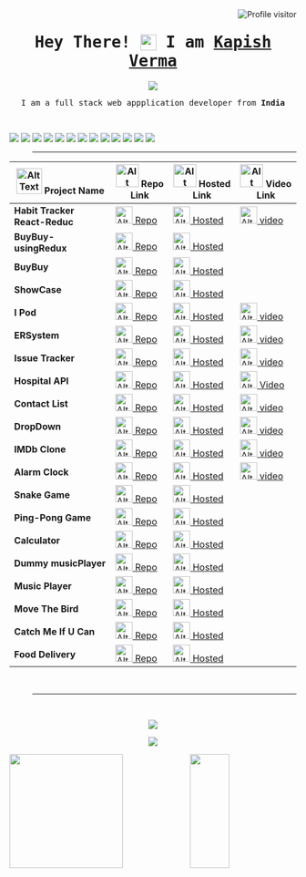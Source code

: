 <img align="right" src="https://komarev.com/ghpvc/?username=kapishverma&label=Visitors&color=0e75b6&style=flat" alt="Profile visitor" />

<h1 align="center"> <samp> Hey There! <img src="https://media.giphy.com/media/hvRJCLFzcasrR4ia7z/giphy.gif" style="width: 28px; position: relative; top: 5px;"> I am <b style="color: seagreen;"><a href="https://drive.google.com/drive/u/1/folders/1UrtUwtJ2v1HiI0QagoPc0QhQEdIl-xsS">Kapish Verma</a>
</b></h1>


<p align="center"><img src="https://readme-typing-svg.herokuapp.com/?lines=Passionate%20Full%20Stack%20Developer;Recent%20Graduate%20Exploring%20the%20Web;Creating%20Web%20Magic%20with%20Code&center=true&width=440&height=30"></p>


<p align="center"><samp> I am a full stack web appplication developer from <b>India</b></samp></p><br>

<p>
<img src="https://img.shields.io/badge/Javascript-F0DB4F?style=for-the-badge&labelColor=black&logo=javascript&logoColor=F0DB4F"> <img src="https://img.shields.io/badge/-React-61DBFB?style=for-the-badge&labelColor=black&logo=react&logoColor=61DBFB"> <img src="https://img.shields.io/badge/Nodejs-3C873A?style=for-the-badge&labelColor=black&logo=node.js&logoColor=3C873A"> <img src="https://img.shields.io/badge/Express.js-000000?style=for-the-badge&logo=express&logoColor=white"> <img src="https://img.shields.io/badge/MongoDB-4EA94B?style=for-the-badge&logo=mongodb&logoColor=white"> <img src="https://img.shields.io/badge/HTML5-E34F26?style=for-the-badge&logo=html5&logoColor=white"> <img src="https://img.shields.io/badge/CSS3-1572B6?style=for-the-badge&logo=css3&logoColor=white"> <img src="https://img.shields.io/badge/Sass-CC6699?style=for-the-badge&logo=sass&logoColor=white"> <img src="https://img.shields.io/badge/Bootstrap-563D7C?style=for-the-badge&logo=bootstrap&logoColor=white"> <img src="https://img.shields.io/badge/Markdown-000000?style=for-the-badge&logo=markdown&logoColor=white"> <img src="https://img.shields.io/badge/Redux-593D88?style=for-the-badge&logo=redux&logoColor=white"> <img src="https://img.shields.io/badge/Visual_Studio-0078d7?style=for-the-badge&logo=visual%20studio&logoColor=white"> <img src="https://img.shields.io/badge/Git-F05032?style=for-the-badge&logo=git&logoColor=white">
</p>

>---

|<img src="https://cdn-icons-png.flaticon.com/512/1087/1087815.png" alt="Alt Text" width="45px" height="45px"> Project Name|<img src="https://cdn-icons-png.flaticon.com/512/1374/1374625.png" alt="Alt Text" width="40px" height="40px"> Repo Link  |<img src="https://cdn-icons-png.flaticon.com/512/2345/2345542.png" alt="Alt Text" width="40px" height="40px"> Hosted Link |<img src="https://cdn-icons-png.flaticon.com/128/10703/10703192.png" alt="Alt Text" width="40px" height="40px"> Video Link|
|--------------|------------|-------------|----------|
|**Habit Tracker React-Reduc**|[<img src="https://cdn-icons-png.flaticon.com/512/1374/1374625.png" alt="Alt Text" style="width:30px ; height:30px"> Repo](https://github.com/kapishverma/Habit_Tracker.git)|[<img src="https://cdn-icons-png.flaticon.com/512/2345/2345542.png" alt="Alt Text" width="30px" height="30px"> Hosted](https://habit-tracker-by-kapish-verma-5ms9.onrender.com/)|[<img src="https://cdn-icons-png.flaticon.com/128/10703/10703192.png" alt="Alt Text" width="30px" height="30px"> video]( https://www.youtube.com/watch?v=iVNdJTXIbUw)|
|**BuyBuy-usingRedux**|[<img src="https://cdn-icons-png.flaticon.com/512/1374/1374625.png" alt="Alt Text" style="width:30px ; height:30px"> Repo](https://github.com/kapishverma/BuyBuy-using-Redux.git)|[<img src="https://cdn-icons-png.flaticon.com/512/2345/2345542.png" alt="Alt Text" width="30px" height="30px"> Hosted](https://buybuy-using-redux-toolkit-by-kapish.onrender.com)||
|**BuyBuy**|[<img src="https://cdn-icons-png.flaticon.com/512/1374/1374625.png" alt="Alt Text" style="width:30px ; height:30px"> Repo](https://github.com/kapishverma/BuyBuy.git)|[<img src="https://cdn-icons-png.flaticon.com/512/2345/2345542.png" alt="Alt Text" width="30px" height="30px"> Hosted](https://buybuy-a-shopping-website-by-kapish.onrender.com)||
|**ShowCase**|[<img src="https://cdn-icons-png.flaticon.com/512/1374/1374625.png" alt="Alt Text" style="width:30px ; height:30px"> Repo](https://github.com/kapishverma/ShowCase.git)|[<img src="https://cdn-icons-png.flaticon.com/512/2345/2345542.png" alt="Alt Text" width="30px" height="30px"> Hosted](https://showcase-coding-ninja-photofilio.onrender.com)||
|**I Pod**|[<img src="https://cdn-icons-png.flaticon.com/512/1374/1374625.png" alt="Alt Text" style="width:30px ; height:30px"> Repo](https://github.com/kapishverma/I-Pod.git)|[<img src="https://cdn-icons-png.flaticon.com/512/2345/2345542.png" alt="Alt Text" width="30px" height="30px"> Hosted](https://i-pod-by-kapishverma.onrender.com)|[<img src="https://cdn-icons-png.flaticon.com/128/10703/10703192.png" alt="Alt Text" width="30px" height="30px"> video](https://youtu.be/pMBo_boyZ_0)|
|**ERSystem**|[<img src="https://cdn-icons-png.flaticon.com/512/1374/1374625.png" alt="Alt Text" style="width:30px ; height:30px"> Repo](https://github.com/kapishverma/Employee_Review_System.git)|[<img src="https://cdn-icons-png.flaticon.com/512/2345/2345542.png" alt="Alt Text" width="30px" height="30px"> Hosted](https://ersystem-6kx5.onrender.com/users/sign-up)|[<img src="https://cdn-icons-png.flaticon.com/128/10703/10703192.png" alt="Alt Text" width="30px" height="30px"> video](https://youtu.be/Nd4CGbM95LQ)|
|**Issue Tracker**|[<img src="https://cdn-icons-png.flaticon.com/512/1374/1374625.png" alt="Alt Text" style="width:30px ; height:30px"> Repo](https://github.com/kapishverma/Issue-Tracker.git)|[<img src="https://cdn-icons-png.flaticon.com/512/2345/2345542.png" alt="Alt Text" width="30px" height="30px"> Hosted](https://issue-tracker-o75s.onrender.com)|[<img src="https://cdn-icons-png.flaticon.com/128/10703/10703192.png" alt="Alt Text" width="30px" height="30px"> video](https://youtu.be/UZuspzQU9hQ)|
|**Hospital API**|[<img src="https://cdn-icons-png.flaticon.com/512/1374/1374625.png" alt="Alt Text" style="width:30px ; height:30px"> Repo](https://github.com/kapishverma/hospital_API.git)|[<img src="https://cdn-icons-png.flaticon.com/512/2345/2345542.png" alt="Alt Text" width="30px" height="30px"> Hosted](https://hospital-api-kdpb.onrender.com/)|[<img src="https://cdn-icons-png.flaticon.com/128/10703/10703192.png" alt="Alt Text" width="30px" height="30px"> Video](https://youtu.be/5mkEYkyAsFg)|
|**Contact List**|[<img src="https://cdn-icons-png.flaticon.com/512/1374/1374625.png" alt="Alt Text" style="width:30px ; height:30px"> Repo](https://github.com/kapishverma/Contact_List.git)|[<img src="https://cdn-icons-png.flaticon.com/512/2345/2345542.png" alt="Alt Text" width="30px" height="30px"> Hosted](https://react-contact-list-using-redux.onrender.com)|[<img src="https://cdn-icons-png.flaticon.com/128/10703/10703192.png" alt="Alt Text" width="30px" height="30px"> video](https://youtu.be/yvodOrFupvE)|
|**DropDown**|[<img src="https://cdn-icons-png.flaticon.com/512/1374/1374625.png" alt="Alt Text" style="width:30px ; height:30px"> Repo](https://github.com/kapishverma/DropDown.git)|[<img src="https://cdn-icons-png.flaticon.com/512/2345/2345542.png" alt="Alt Text" width="30px" height="30px"> Hosted](https://dropdown-gnrg.onrender.com)|[<img src="https://cdn-icons-png.flaticon.com/128/10703/10703192.png" alt="Alt Text" width="30px" height="30px"> video](https://www.youtube.com/watch?v=KH9xCpEYBNY)|
|**IMDb Clone**|[<img src="https://cdn-icons-png.flaticon.com/512/1374/1374625.png" alt="Alt Text" style="width:30px ; height:30px"> Repo](https://github.com/kapishverma/IMDb_Clone.git)|[<img src="https://cdn-icons-png.flaticon.com/512/2345/2345542.png" alt="Alt Text" width="30px" height="30px"> Hosted](https://kapishverma.github.io/IMDb_Clone/)|[<img src="https://cdn-icons-png.flaticon.com/128/10703/10703192.png" alt="Alt Text" width="30px" height="30px"> video](https://youtu.be/G9EFVtKScBk)|
|**Alarm Clock**|[<img src="https://cdn-icons-png.flaticon.com/512/1374/1374625.png" alt="Alt Text" style="width:30px ; height:30px"> Repo](https://github.com/kapishverma/Wake-Me-Up-an_Alarm_Clock.git)|[<img src="https://cdn-icons-png.flaticon.com/512/2345/2345542.png" alt="Alt Text" width="30px" height="30px"> Hosted](https://kapishverma.github.io/Wake-Me-Up-an_Alarm_Clock/)|[<img src="https://cdn-icons-png.flaticon.com/128/10703/10703192.png" alt="Alt Text" width="30px" height="30px"> video](https://youtu.be/van1BZHNBhM)|
|**Snake Game**|[<img src="https://cdn-icons-png.flaticon.com/512/1374/1374625.png" alt="Alt Text" style="width:30px ; height:30px"> Repo](https://github.com/kapishverma/Snake_game.git)|[<img src="https://cdn-icons-png.flaticon.com/512/2345/2345542.png" alt="Alt Text" width="30px" height="30px"> Hosted](https://kapishverma.github.io/Snake_game/)|
|**Ping-Pong Game**|[<img src="https://cdn-icons-png.flaticon.com/512/1374/1374625.png" alt="Alt Text" style="width:30px ; height:30px"> Repo](https://github.com/kapishverma/Ping_Pong.git)|[<img src="https://cdn-icons-png.flaticon.com/512/2345/2345542.png" alt="Alt Text" width="30px" height="30px"> Hosted](https://kapishverma.github.io/Ping_Pong/)|
|**Calculator**|[<img src="https://cdn-icons-png.flaticon.com/512/1374/1374625.png" alt="Alt Text" style="width:30px ; height:30px"> Repo](https://github.com/kapishverma/Calculate-it.git)|[<img src="https://cdn-icons-png.flaticon.com/512/2345/2345542.png" alt="Alt Text" width="30px" height="30px"> Hosted](https://kapishverma.github.io/Calculate-it/)|
|**Dummy musicPlayer**|[<img src="https://cdn-icons-png.flaticon.com/512/1374/1374625.png" alt="Alt Text" style="width:30px ; height:30px"> Repo](https://github.com/kapishverma/radhe_shyam_sangeet.github.io.git)|[<img src="https://cdn-icons-png.flaticon.com/512/2345/2345542.png" alt="Alt Text" width="30px" height="30px"> Hosted](https://kapishverma.github.io/radhe_shyam_sangeet.github.io/)|
|**Music Player**|[<img src="https://cdn-icons-png.flaticon.com/512/1374/1374625.png" alt="Alt Text" style="width:30px ; height:30px"> Repo](https://github.com/kapishverma/music_HTML_SCC_JS.git)|[<img src="https://cdn-icons-png.flaticon.com/512/2345/2345542.png" alt="Alt Text" width="30px" height="30px"> Hosted](https://kapishverma.github.io/music_HTML_SCC_JS/)|
|**Move The Bird**|[<img src="https://cdn-icons-png.flaticon.com/512/1374/1374625.png" alt="Alt Text" style="width:30px ; height:30px"> Repo](https://github.com/kapishverma/Move_The_Bird.git)|[<img src="https://cdn-icons-png.flaticon.com/512/2345/2345542.png" alt="Alt Text" width="30px" height="30px"> Hosted](https://kapishverma.github.io/Move_The_Bird/)|
|**Catch Me If U Can**|[<img src="https://cdn-icons-png.flaticon.com/512/1374/1374625.png" alt="Alt Text" style="width:30px ; height:30px"> Repo](https://github.com/kapishverma/Paisa_Hi_Paisa.git)|[<img src="https://cdn-icons-png.flaticon.com/512/2345/2345542.png" alt="Alt Text" width="30px" height="30px"> Hosted](https://kapishverma.github.io/Paisa_Hi_Paisa/ )|
|**Food Delivery**|[<img src="https://cdn-icons-png.flaticon.com/512/1374/1374625.png" alt="Alt Text" style="width:30px ; height:30px"> Repo](https://github.com/kapishverma/Food-Delivery.git)|[<img src="https://cdn-icons-png.flaticon.com/512/2345/2345542.png" alt="Alt Text" width="30px" height="30px"> Hosted](https://kapishverma.github.io/cssproject_2.github.io/)|
<br>

>---
<br>
<p align="center"><img src="https://github-readme-streak-stats.herokuapp.com/?user=kapishverma&theme=neon&border=7F3FBF&background=0D1117" /></p>

<p align="center"><img src="https://github-profile-summary-cards.vercel.app/api/cards/profile-details?username=kapishverma&theme=radical" /></p>

<p><img src="https://github-readme-stats.vercel.app/api?username=kapishverma&hide=prs&show_icons=true&theme=neon&icon_color=F8D866" height="200px" width="62.85%" ><img src="https://github-readme-stats.vercel.app/api/top-langs/?username=kapishverma&layout=donut&theme=neon&langs_count=4" height="200px" width="37.14%"/></p>
